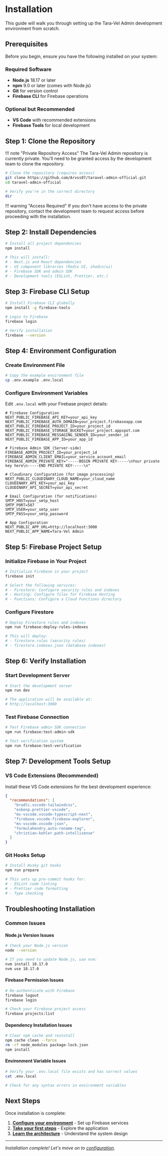 # Installation

This guide will walk you through setting up the Tara-Vel Admin development environment from scratch.

## Prerequisites

Before you begin, ensure you have the following installed on your system:

### Required Software

- **Node.js** 18.17 or later
- **npm** 9.0 or later (comes with Node.js)
- **Git** for version control
- **Firebase CLI** for Firebase operations

### Optional but Recommended

- **VS Code** with recommended extensions
- **Firebase Tools** for local development

## Step 1: Clone the Repository

!!! note "Private Repository Access"
    The Tara-Vel Admin repository is currently private. You'll need to be granted access by the development team to clone the repository.

```bash
# Clone the repository (requires access)
git clone https://github.com/Arvss07/taravel-admin-official.git
cd taravel-admin-official

# Verify you're in the correct directory
dir
```

!!! warning "Access Required"
    If you don't have access to the private repository, contact the development team to request access before proceeding with the installation.

## Step 2: Install Dependencies

```bash
# Install all project dependencies
npm install

# This will install:
# - Next.js and React dependencies
# - UI component libraries (Radix UI, shadcn/ui)
# - Firebase SDK and admin SDK
# - Development tools (ESLint, Prettier, etc.)
```

## Step 3: Firebase CLI Setup

```bash
# Install Firebase CLI globally
npm install -g firebase-tools

# Login to Firebase
firebase login

# Verify installation
firebase --version
```

## Step 4: Environment Configuration

### Create Environment File

```bash
# Copy the example environment file
cp .env.example .env.local
```

### Configure Environment Variables

Edit `.env.local` with your Firebase project details:

```env
# Firebase Configuration
NEXT_PUBLIC_FIREBASE_API_KEY=your_api_key
NEXT_PUBLIC_FIREBASE_AUTH_DOMAIN=your_project.firebaseapp.com
NEXT_PUBLIC_FIREBASE_PROJECT_ID=your_project_id
NEXT_PUBLIC_FIREBASE_STORAGE_BUCKET=your_project.appspot.com
NEXT_PUBLIC_FIREBASE_MESSAGING_SENDER_ID=your_sender_id
NEXT_PUBLIC_FIREBASE_APP_ID=your_app_id

# Firebase Admin SDK (Server-side)
FIREBASE_ADMIN_PROJECT_ID=your_project_id
FIREBASE_ADMIN_CLIENT_EMAIL=your_service_account_email
FIREBASE_ADMIN_PRIVATE_KEY="-----BEGIN PRIVATE KEY-----\nYour private key here\n-----END PRIVATE KEY-----\n"

# Cloudinary Configuration (for image processing)
NEXT_PUBLIC_CLOUDINARY_CLOUD_NAME=your_cloud_name
CLOUDINARY_API_KEY=your_api_key
CLOUDINARY_API_SECRET=your_api_secret

# Email Configuration (for notifications)
SMTP_HOST=your_smtp_host
SMTP_PORT=587
SMTP_USER=your_smtp_user
SMTP_PASS=your_smtp_password

# App Configuration
NEXT_PUBLIC_APP_URL=http://localhost:3000
NEXT_PUBLIC_APP_NAME=Tara-Vel Admin
```

## Step 5: Firebase Project Setup

### Initialize Firebase in Your Project

```bash
# Initialize Firebase in your project
firebase init

# Select the following services:
# - Firestore: Configure security rules and indexes
# - Hosting: Configure files for Firebase Hosting
# - Functions: Configure a Cloud Functions directory
```

### Configure Firestore

```bash
# Deploy Firestore rules and indexes
npm run firebase:deploy-rules-indexes

# This will deploy:
# - firestore.rules (security rules)
# - firestore.indexes.json (database indexes)
```

## Step 6: Verify Installation

### Start Development Server

```bash
# Start the development server
npm run dev

# The application will be available at:
# http://localhost:3000
```

### Test Firebase Connection

```bash
# Test Firebase admin SDK connection
npm run firebase:test-admin-sdk

# Test verification system
npm run firebase:test-verification
```

## Step 7: Development Tools Setup

### VS Code Extensions (Recommended)

Install these VS Code extensions for the best development experience:

```json
{
  "recommendations": [
    "bradlc.vscode-tailwindcss",
    "esbenp.prettier-vscode",
    "ms-vscode.vscode-typescript-next",
    "firebase.vscode-firebase-explorer",
    "ms-vscode.vscode-json",
    "formulahendry.auto-rename-tag",
    "christian-kohler.path-intellisense"
  ]
}
```

### Git Hooks Setup

```bash
# Install Husky git hooks
npm run prepare

# This sets up pre-commit hooks for:
# - ESLint code linting
# - Prettier code formatting
# - Type checking
```

## Troubleshooting Installation

### Common Issues

#### Node.js Version Issues
```bash
# Check your Node.js version
node --version

# If you need to update Node.js, use nvm:
nvm install 18.17.0
nvm use 18.17.0
```

#### Firebase Permission Issues
```bash
# Re-authenticate with Firebase
firebase logout
firebase login

# Check your Firebase project access
firebase projects:list
```

#### Dependency Installation Issues
```bash
# Clear npm cache and reinstall
npm cache clean --force
rm -rf node_modules package-lock.json
npm install
```

#### Environment Variable Issues
```bash
# Verify your .env.local file exists and has correct values
cat .env.local

# Check for any syntax errors in environment variables
```


## Next Steps

Once installation is complete:

1. **[Configure your environment](configuration.md)** - Set up Firebase services
2. **[Take your first steps](first-steps.md)** - Explore the application
3. **[Learn the architecture](../architecture/system-overview.md)** - Understand the system design

---

*Installation complete! Let's move on to [configuration](configuration.md).*
